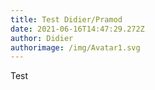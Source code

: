 ```yaml
---
title: Test Didier/Pramod
date: 2021-06-16T14:47:29.272Z
author: Didier
authorimage: /img/Avatar1.svg
---
```

Test